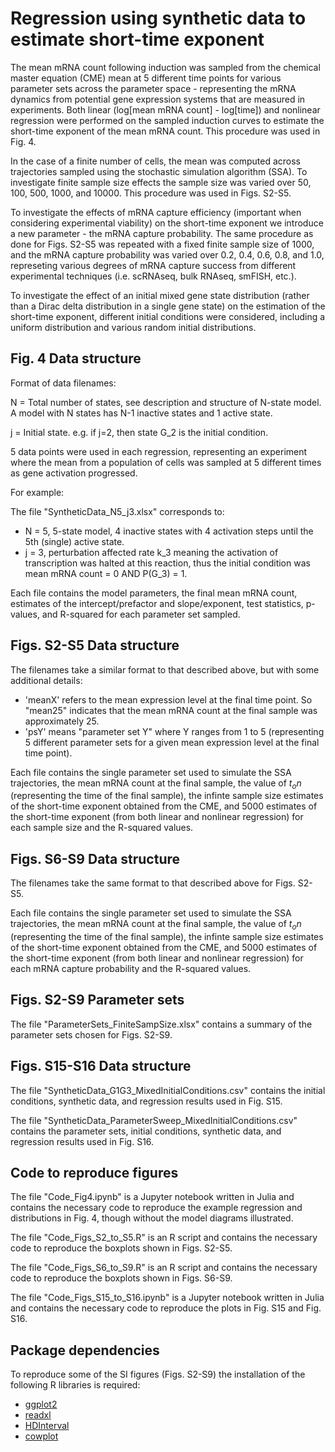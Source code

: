 # Regression using synthetic data to estimate short-time exponent

The mean mRNA count following induction was sampled from the chemical master equation (CME) mean at 5 different time points for various parameter sets across the parameter space - representing the mRNA dynamics from potential gene expression systems that are measured in experiments. Both linear (log[mean mRNA count] - log[time]) and nonlinear regression were performed on the sampled induction curves to estimate the short-time exponent of the mean mRNA count. This procedure was used in Fig. 4.

In the case of a finite number of cells, the mean was computed across trajectories sampled using the stochastic simulation algorithm (SSA). To investigate finite sample size effects the sample size was varied over 50, 100, 500, 1000, and 10000. This procedure was used in Figs. S2-S5.

To investigate the effects of mRNA capture efficiency (important when considering experimental viability) on the short-time exponent we introduce a new parameter - the mRNA capture probability. The same procedure as done for Figs. S2-S5 was repeated with a fixed finite sample size of 1000, and the mRNA capture probability was varied over 0.2, 0.4, 0.6, 0.8, and 1.0, represeting various degrees of mRNA capture success from different experimental techniques (i.e. scRNAseq, bulk RNAseq, smFISH, etc.).

To investigate the effect of an initial mixed gene state distribution (rather than a Dirac delta distribution in a single gene state) on the estimation of the short-time exponent, different initial conditions were considered, including a uniform distribution and various random initial distributions. 

## Fig. 4 Data structure

Format of data filenames:

N = Total number of states, see description and structure of N-state model.
A model with N states has N-1 inactive states and 1 active state.

j = Initial state. e.g. if j=2, then state G_2 is the initial condition.

5 data points were used in each regression, representing an experiment where the mean from a population of cells was sampled at 5 different times as gene activation progressed.

For example:

The file "SyntheticData_N5_j3.xlsx" corresponds to:
- N = 5, 5-state model, 4 inactive states with 4 activation steps until the 5th (single) active state.
- j = 3, perturbation affected rate k_3 meaning the activation of transcription was halted at this reaction, thus the initial condition was mean mRNA count = 0 AND P(G_3) = 1.

Each file contains the model parameters, the final mean mRNA count, estimates of the intercept/prefactor and slope/exponent, test statistics, p-values, and R-squared for each parameter set sampled.

## Figs. S2-S5 Data structure

The filenames take a similar format to that described above, but with some additional details:
- 'meanX' refers to the mean expression level at the final time point. So "mean25" indicates that the mean mRNA count at the final sample was approximately 25.
- 'psY' means "parameter set Y" where Y ranges from 1 to 5 (representing 5 different parameter sets for a given mean expression level at the final time point).

Each file contains the single parameter set used to simulate the SSA trajectories, the mean mRNA count at the final sample, the value of $t_on$ (representing the time of the final sample), the infinte sample size estimates of the short-time exponent obtained from the CME, and 5000 estimates of the short-time exponent (from both linear and nonlinear regression) for each sample size and the R-squared values. 

## Figs. S6-S9 Data structure

The filenames take the same format to that described above for Figs. S2-S5.

Each file contains the single parameter set used to simulate the SSA trajectories, the mean mRNA count at the final sample, the value of $t_on$ (representing the time of the final sample), the infinte sample size estimates of the short-time exponent obtained from the CME, and 5000 estimates of the short-time exponent (from both linear and nonlinear regression) for each mRNA capture probability and the R-squared values. 

## Figs. S2-S9 Parameter sets

The file "ParameterSets_FiniteSampSize.xlsx" contains a summary of the parameter sets chosen for Figs. S2-S9.

## Figs. S15-S16 Data structure

The file "SyntheticData_G1G3_MixedInitialConditions.csv" contains the initial conditions, synthetic data, and regression results used in Fig. S15.

The file "SyntheticData_ParameterSweep_MixedInitialConditions.csv" contains the parameter sets, initial conditions, synthetic data, and regression results used in Fig. S16.

## Code to reproduce figures

The file "Code_Fig4.ipynb" is a Jupyter notebook written in Julia and contains the necessary code to reproduce the example regression and distributions in Fig. 4, though without the model diagrams illustrated.

The file "Code_Figs_S2_to_S5.R" is an R script and contains the necessary code to reproduce the boxplots shown in Figs. S2-S5.

The file "Code_Figs_S6_to_S9.R" is an R script and contains the necessary code to reproduce the boxplots shown in Figs. S6-S9.

The file "Code_Figs_S15_to_S16.ipynb" is a Jupyter notebook written in Julia and contains the necessary code to reproduce the plots in Fig. S15 and Fig. S16.

## Package dependencies

To reproduce some of the SI figures (Figs. S2-S9) the installation of the following R libraries is required:
- [ggplot2](https://ggplot2.tidyverse.org/)
- [readxl](https://readxl.tidyverse.org/)
- [HDInterval](https://cran.r-project.org/package=HDInterval)
- [cowplot](https://wilkelab.org/cowplot/index.html)